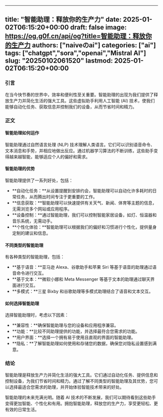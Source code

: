 
---
title: "智能助理：释放你的生产力"
date: 2025-01-02T06:15:20+00:00
draft: false
image: https://og.g0f.cn/api/og?title=智能助理：释放你的生产力
authors: ["naiveのai"]
categories: ["ai"]
tags: ["chatgpt","sora","openai","Mistral AI"]
slug: "20250102061520"
lastmod: 2025-01-02T06:15:20+00:00
---
### 引言

在当今快节奏的世界中，效率和便利性至关重要。智能助理的出现为我们提供了释放生产力并简化生活的强大工具。这些虚拟助手利用人工智能 (AI) 技术，使我们能够自动化任务、获取信息并控制我们的设备，从而节省时间和精力。

### 正文

#### 智能助理如何运作

智能助理通过自然语言处理 (NLP) 技术理解人类语言。它们可以识别语音命令、文本消息和手势，并相应地做出反应。通过机器学习算法的不断训练，这些助手变得越来越智能，能够适应个人的偏好和需求。

#### 智能助理的优势

智能助理提供了一系列好处，包括：

- **自动化任务：**从设置提醒到安排约会，智能助理可以自动化许多耗时的日常任务，从而腾出时间专注于更重要的工作。
- **信息获取：**智能助理可以快速提供有关天气、新闻、体育等主题的信息，无需浏览多个网站或应用程序。
- **设备控制：**通过智能助理，我们可以控制智能家居设备，如灯、恒温器和音乐系统，无需动手。
- **个性化体验：**智能助理可以根据我们的偏好和习惯进行个性化，提供量身定制的建议和信息。

#### 不同类型的智能助理

有各种类型的智能助理，包括：

- **基于语音：**亚马逊 Alexa、谷歌助手和苹果 Siri 等基于语音的助理通过语音命令进行交互。
- **基于文本：**微软小娜和 Meta Messenger 等基于文本的助理通过聊天界面进行交互。
- **多模式：**三星 Bixby 和谷歌助理等多模式助理结合了语音和文本交互。

#### 如何选择智能助理

选择智能助理时，考虑以下因素：

- **兼容性：**确保智能助理与您的设备和应用程序兼容。
- **功能：**比较不同助理提供的功能，并选择最符合您需求的功能。
- **用户界面：**选择一个拥有易于使用且直观的界面的智能助理。
- **隐私：**了解智能助理如何使用和存储您的数据，确保您对隐私设置感到满意。

### 结论

智能助理是释放生产力并简化生活的强大工具。它们通过自动化任务、提供信息和控制设备，为我们节省时间和精力。通过了解不同类型的智能助理及其优势，您可以选择最适合您需求的助理，并开始体验智能技术带来的好处。

智能助理的未来充满光明。随着 AI 技术的不断发展，我们可以期待看到这些助手变得更加智能、个性化和有用。拥抱智能助理，释放您的生产力，享受更轻松、更有效的日常生活。